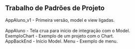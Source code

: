 <h2>Trabalho de Padrões de Projeto</h2>

AppAluno_v1 - Primeira versão, model e view ligadas.<br><br>
AppAluno - Tela crua para início de integração com o Model.<br>
ExemploChart - Exemplo de um projeto com o Chart.<br>
AppBackEnd - Início Model.
Menu - Exemplo de menu.
